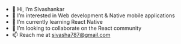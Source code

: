- 👋 Hi, I’m Sivashankar
- 👀 I’m interested in Web development & Native mobile applications
- 🌱 I’m currently learning React Native  
- 💞️ I’m looking to collaborate on the React community 
- 📫 Reach me at sivasha787@gmail.com

<!---
Sivasha787/Sivasha787 is a ✨ special ✨ repository because its `README.md` (this file) appears on your GitHub profile.
You can click the Preview link to take a look at your changes.
--->
